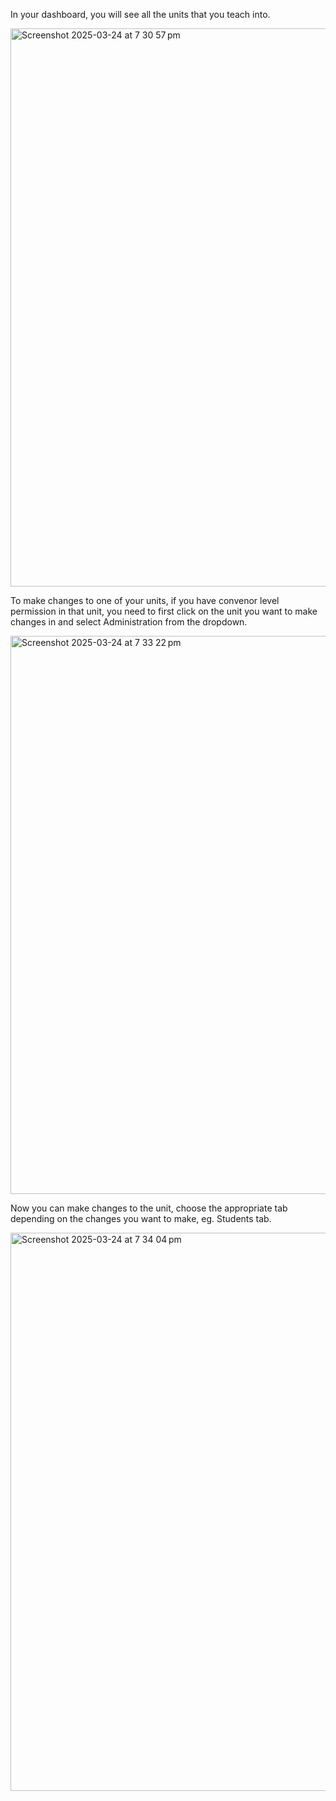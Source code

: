 
In your dashboard, you will see all the units that you teach into.

<img width="893" alt="Screenshot 2025-03-24 at 7 30 57 pm" src="https://github.com/user-attachments/assets/4107556d-4e6d-446a-b0ce-b082ef41800f" />


To make changes to one of your units, if you have convenor level permission in that unit, you need to first click on the unit you want to make changes in and select Administration from the dropdown.


<img width="893" alt="Screenshot 2025-03-24 at 7 33 22 pm" src="https://github.com/user-attachments/assets/e154f88c-d068-4607-af34-48ee497f1ae5" />



Now you can make changes to the unit, choose the appropriate tab depending on the changes you want to make, eg. Students tab.

<img width="893" alt="Screenshot 2025-03-24 at 7 34 04 pm" src="https://github.com/user-attachments/assets/3d2829b9-6561-4305-aef1-e59352b0caf1" />
